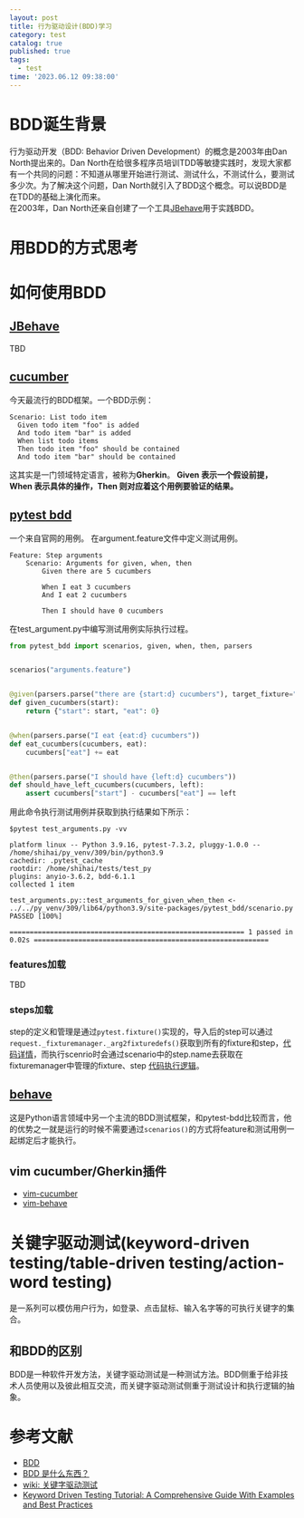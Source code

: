 ```yaml
---
layout: post
title: 行为驱动设计(BDD)学习
category: test
catalog: true
published: true
tags:
  - test
time: '2023.06.12 09:38:00'
---
```

# BDD诞生背景
行为驱动开发（BDD: Behavior Driven Development）的概念是2003年由Dan North提出来的。Dan North在给很多程序员培训TDD等敏捷实践时，发现大家都有一个共同的问题：不知道从哪里开始进行测试、测试什么，不测试什么，要测试多少次。为了解决这个问题，Dan North就引入了BDD这个概念。可以说BDD是在TDD的基础上演化而来。  
在2003年，Dan North还亲自创建了一个工具[JBehave](https://jbehave.org/)用于实践BDD。

# 用BDD的方式思考

# 如何使用BDD

## [JBehave](https://jbehave.org/)
TBD

## [cucumber](https://cucumber.io/)
今天最流行的BDD框架。一个BDD示例：
```shell
Scenario: List todo item
  Given todo item "foo" is added
  And todo item "bar" is added
  When list todo items
  Then todo item "foo" should be contained
  And todo item "bar" should be contained
 ```
这其实是一门领域特定语言，被称为**Gherkin**。
**Given 表示一个假设前提，When 表示具体的操作，Then 则对应着这个用例要验证的结果。**

## [pytest bdd](https://pypi.org/project/pytest-bdd/)
一个来自官网的用例。
在argument.feature文件中定义测试用例。
```Gherkin
Feature: Step arguments
    Scenario: Arguments for given, when, then
        Given there are 5 cucumbers

        When I eat 3 cucumbers
        And I eat 2 cucumbers

        Then I should have 0 cucumbers
```
在test_argument.py中编写测试用例实际执行过程。
```python
from pytest_bdd import scenarios, given, when, then, parsers


scenarios("arguments.feature")


@given(parsers.parse("there are {start:d} cucumbers"), target_fixture="cucumbers")
def given_cucumbers(start):
    return {"start": start, "eat": 0}


@when(parsers.parse("I eat {eat:d} cucumbers"))
def eat_cucumbers(cucumbers, eat):
    cucumbers["eat"] += eat


@then(parsers.parse("I should have {left:d} cucumbers"))
def should_have_left_cucumbers(cucumbers, left):
    assert cucumbers["start"] - cucumbers["eat"] == left
```
用此命令执行测试用例并获取到执行结果如下所示：
```shell
$pytest test_arguments.py -vv

platform linux -- Python 3.9.16, pytest-7.3.2, pluggy-1.0.0 -- /home/shihai/py_venv/309/bin/python3.9
cachedir: .pytest_cache
rootdir: /home/shihai/tests/test_py
plugins: anyio-3.6.2, bdd-6.1.1
collected 1 item

test_arguments.py::test_arguments_for_given_when_then <- ../../py_venv/309/lib64/python3.9/site-packages/pytest_bdd/scenario.py PASSED [100%]

========================================================== 1 passed in 0.02s ==========================================================
```

### features加载
TBD

### steps加载
step的定义和管理是通过`pytest.fixture()`实现的，导入后的step可以通过`request._fixturemanager._arg2fixturedefs()`获取到所有的fixture和step，[代码详情](https://github.com/pytest-dev/pytest-bdd/blob/0fab820f5383f29de13c0dd0f57f33402b62b9b4/src/pytest_bdd/steps.py#L178)，而执行scenrio时会通过scenario中的step.name去获取在fixturemanager中管理的fixture、step [代码执行逻辑](https://github.com/pytest-dev/pytest-bdd/blob/0fab820f5383f29de13c0dd0f57f33402b62b9b4/src/pytest_bdd/scenario.py#L48)。

## [behave](https://github.com/behave/behave)
这是Python语言领域中另一个主流的BDD测试框架，和pytest-bdd比较而言，他的优势之一就是运行的时候不需要通过`scenarios()`的方式将feature和测试用例一起绑定后才能执行。

## vim cucumber/Gherkin插件
- [vim-cucumber](https://github.com/tpope/vim-cucumber/tree/master)
- [vim-behave](https://github.com/avanzzzi/behave.vim/tree/master)

# 关键字驱动测试(keyword-driven testing/table-driven testing/action-word testing)
是一系列可以模仿用户行为，如登录、点击鼠标、输入名字等的可执行关键字的集合。

## 和BDD的区别
BDD是一种软件开发方法，关键字驱动测试是一种测试方法。BDD侧重于给非技术人员使用以及彼此相互交流，而关键字驱动测试侧重于测试设计和执行逻辑的抽象。

# 参考文献
- [BDD](https://dannorth.net/introducing-bdd/)
- [BDD 是什么东西？](https://time.geekbang.org/column/article/417462)
- [wiki: 关键字驱动测试](https://zh.wikipedia.org/zh-cn/%E5%85%B3%E9%94%AE%E5%AD%97%E9%A9%B1%E5%8A%A8%E6%B5%8B%E8%AF%95)
- [Keyword Driven Testing Tutorial: A Comprehensive Guide With Examples and Best Practices](https://www.lambdatest.com/learning-hub/keyword-driven-testing)
